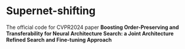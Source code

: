 # Supernet-shifting

The official code for CVPR2024 paper **Boosting Order-Preserving and Transferability for Neural Architecture Search: a Joint Architecture Refined Search and Fine-tuning Approach**
